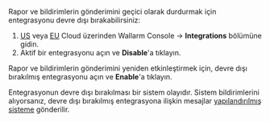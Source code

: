 Rapor ve bildirimlerin gönderimini geçici olarak durdurmak için entegrasyonu devre dışı bırakabilirsiniz:

1. [US](https://us1.my.wallarm.com/integrations/) veya [EU](https://my.wallarm.com/integrations/) Cloud üzerinden Wallarm Console → **Integrations** bölümüne gidin.
2. Aktif bir entegrasyonu açın ve **Disable**'a tıklayın.

Rapor ve bildirimlerin gönderimini yeniden etkinleştirmek için, devre dışı bırakılmış entegrasyonu açın ve **Enable**'a tıklayın.

Entegrasyonun devre dışı bırakılması bir sistem olayıdır. Sistem bildirimlerini alıyorsanız, devre dışı bırakılmış entegrasyona ilişkin mesajlar [yapılandırılmış sisteme](integrations-intro.md#integration-types) gönderilir.